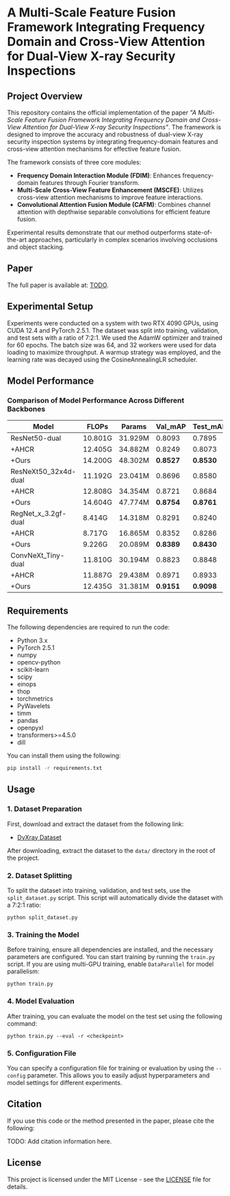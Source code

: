 # A Multi-Scale Feature Fusion Framework Integrating Frequency Domain and Cross-View Attention for Dual-View X-ray Security Inspections

## Project Overview
This repository contains the official implementation of the paper *"A Multi-Scale Feature Fusion Framework Integrating Frequency Domain and Cross-View Attention for Dual-View X-ray Security Inspections"*. The framework is designed to improve the accuracy and robustness of dual-view X-ray security inspection systems by integrating frequency-domain features and cross-view attention mechanisms for effective feature fusion.

The framework consists of three core modules:
- **Frequency Domain Interaction Module (FDIM)**: Enhances frequency-domain features through Fourier transform.
- **Multi-Scale Cross-View Feature Enhancement (MSCFE)**: Utilizes cross-view attention mechanisms to improve feature interactions.
- **Convolutional Attention Fusion Module (CAFM)**: Combines channel attention with depthwise separable convolutions for efficient feature fusion.

Experimental results demonstrate that our method outperforms state-of-the-art approaches, particularly in complex scenarios involving occlusions and object stacking.

## Paper
The full paper is available at: [TODO](https://anonymous.4open.science/r/ijcnn2025-C56D/).

## Experimental Setup
Experiments were conducted on a system with two RTX 4090 GPUs, using CUDA 12.4 and PyTorch 2.5.1. The dataset was split into training, validation, and test sets with a ratio of 7:2:1. We used the AdamW optimizer and trained for 60 epochs. The batch size was 64, and 32 workers were used for data loading to maximize throughput. A warmup strategy was employed, and the learning rate was decayed using the CosineAnnealingLR scheduler.

## Model Performance

### Comparison of Model Performance Across Different Backbones

| Model                        | FLOPs  | Params  | Val\_mAP | Test\_mAP |
|------------------------------|--------|---------|----------|-----------|
| ResNet50-dual                 | 10.801G| 31.929M | 0.8093   | 0.7895    |
| +AHCR                         | 12.405G| 34.882M | 0.8249   | 0.8073    |
| +Ours                         | 14.200G| 48.302M | **0.8527**| **0.8530**|
| ResNeXt50_32x4d-dual          | 11.192G| 23.041M | 0.8696   | 0.8580    |
| +AHCR                         | 12.808G| 34.354M | 0.8721   | 0.8684    |
| +Ours                         | 14.604G| 47.774M | **0.8754**| **0.8761**|
| RegNet_x_3.2gf-dual           | 8.414G | 14.318M | 0.8291   | 0.8240    |
| +AHCR                         | 8.717G | 16.865M | 0.8352   | 0.8286    |
| +Ours                         | 9.226G | 20.089M | **0.8389**| **0.8430**|
| ConvNeXt_Tiny-dual            | 11.810G| 30.194M | 0.8823   | 0.8848    |
| +AHCR                         | 11.887G| 29.438M | 0.8971   | 0.8933    |
| +Ours                         | 12.435G| 31.381M | **0.9151**| **0.9098**|

## Requirements
The following dependencies are required to run the code:

- Python 3.x
- PyTorch 2.5.1
- numpy
- opencv-python
- scikit-learn
- scipy
- einops
- thop
- torchmetrics
- PyWavelets
- timm
- pandas
- openpyxl
- transformers>=4.5.0
- dill

You can install them using the following:

```bash
pip install -r requirements.txt
```
## Usage

### 1. Dataset Preparation
First, download and extract the dataset from the following link:

- [DvXray Dataset](https://github.com/Mbwslib/DvXray)

After downloading, extract the dataset to the `data/` directory in the root of the project.

### 2. Dataset Splitting
To split the dataset into training, validation, and test sets, use the `split_dataset.py` script. This script will automatically divide the dataset with a 7:2:1 ratio:

```
python split_dataset.py
```

### 3. Training the Model
Before training, ensure all dependencies are installed, and the necessary parameters are configured. You can start training by running the `train.py` script. If you are using multi-GPU training, enable `DataParallel` for model parallelism:

```
python train.py
```

### 4. Model Evaluation
After training, you can evaluate the model on the test set using the following command:

```
python train.py --eval -r <checkpoint>
```

### 5. Configuration File
You can specify a configuration file for training or evaluation by using the `--config` parameter. This allows you to easily adjust hyperparameters and model settings for different experiments.

## Citation
If you use this code or the method presented in the paper, please cite the following:

TODO: Add citation information here.

## License
This project is licensed under the MIT License - see the [LICENSE](LICENSE) file for details.
